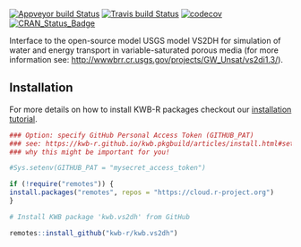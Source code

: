[![Appveyor build Status](https://ci.appveyor.com/api/projects/status/q2hc7bugfwd64214/branch/master?svg=true)](https://ci.appveyor.com/project/KWB-R/kwb-vs2dh/branch/master)
[![Travis build Status](https://travis-ci.org/KWB-R/kwb.vs2dh.svg?branch=master)](https://travis-ci.org/KWB-R/kwb.vs2dh)
[![codecov](https://codecov.io/github/KWB-R/kwb.vs2dh/branch/master/graphs/badge.svg)](https://codecov.io/github/KWB-R/kwb.vs2dh)
[![CRAN_Status_Badge](https://www.r-pkg.org/badges/version/kwb.vs2dh)]()

Interface to the open-source model USGS model VS2DH for simulation of water and energy transport in variable-saturated porous media (for more information see: http://wwwbrr.cr.usgs.gov/projects/GW_Unsat/vs2di1.3/).

## Installation

For more details on how to install KWB-R packages checkout our [installation tutorial](https://kwb-r.github.io/kwb.pkgbuild/articles/install.html).

```r
### Option: specify GitHub Personal Access Token (GITHUB_PAT)
### see: https://kwb-r.github.io/kwb.pkgbuild/articles/install.html#set-your-github_pat
### why this might be important for you!

#Sys.setenv(GITHUB_PAT = "mysecret_access_token")

if (!require("remotes")) {
install.packages("remotes", repos = "https://cloud.r-project.org")
}

# Install KWB package 'kwb.vs2dh' from GitHub

remotes::install_github("kwb-r/kwb.vs2dh")
```
